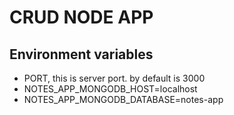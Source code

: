 # CRUD NODE APP

## Environment variables

* PORT, this is server port. by default is 3000
* NOTES_APP_MONGODB_HOST=localhost
* NOTES_APP_MONGODB_DATABASE=notes-app